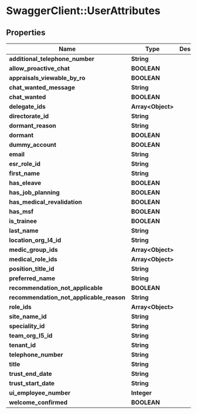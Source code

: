 # SwaggerClient::UserAttributes

## Properties
Name | Type | Description | Notes
------------ | ------------- | ------------- | -------------
**additional_telephone_number** | **String** |  | [optional] 
**allow_proactive_chat** | **BOOLEAN** |  | [optional] 
**appraisals_viewable_by_ro** | **BOOLEAN** |  | [optional] 
**chat_wanted_message** | **String** |  | [optional] 
**chat_wanted** | **BOOLEAN** |  | [optional] 
**delegate_ids** | **Array&lt;Object&gt;** |  | [optional] 
**directorate_id** | **String** |  | [optional] 
**dormant_reason** | **String** |  | [optional] 
**dormant** | **BOOLEAN** |  | [optional] 
**dummy_account** | **BOOLEAN** |  | [optional] 
**email** | **String** |  | [optional] 
**esr_role_id** | **String** |  | [optional] 
**first_name** | **String** |  | [optional] 
**has_eleave** | **BOOLEAN** |  | [optional] 
**has_job_planning** | **BOOLEAN** |  | [optional] 
**has_medical_revalidation** | **BOOLEAN** |  | [optional] 
**has_msf** | **BOOLEAN** |  | [optional] 
**is_trainee** | **BOOLEAN** |  | [optional] 
**last_name** | **String** |  | [optional] 
**location_org_l4_id** | **String** |  | [optional] 
**medic_group_ids** | **Array&lt;Object&gt;** |  | [optional] 
**medical_role_ids** | **Array&lt;Object&gt;** |  | [optional] 
**position_title_id** | **String** |  | [optional] 
**preferred_name** | **String** |  | [optional] 
**recommendation_not_applicable** | **BOOLEAN** |  | [optional] 
**recommendation_not_applicable_reason** | **String** |  | [optional] 
**role_ids** | **Array&lt;Object&gt;** |  | [optional] 
**site_name_id** | **String** |  | [optional] 
**speciality_id** | **String** |  | [optional] 
**team_org_l5_id** | **String** |  | [optional] 
**tenant_id** | **String** |  | [optional] 
**telephone_number** | **String** |  | [optional] 
**title** | **String** |  | [optional] 
**trust_end_date** | **String** |  | [optional] 
**trust_start_date** | **String** |  | [optional] 
**ui_employee_number** | **Integer** |  | [optional] 
**welcome_confirmed** | **BOOLEAN** |  | [optional] 


